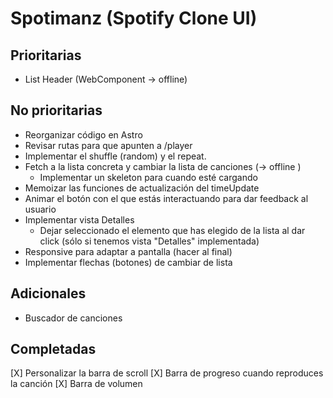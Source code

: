 # Spotimanz (Spotify Clone UI)

## Prioritarias

- List Header (WebComponent -> offline)

## No prioritarias

- Reorganizar código en Astro
- Revisar rutas para que apunten a /player
- Implementar el shuffle (random) y el repeat.
- Fetch a la lista concreta y cambiar la lista de canciones (-> offline )
  - Implementar un skeleton para cuando esté cargando
- Memoizar las funciones de actualización del timeUpdate
- Animar el botón con el que estás interactuando para dar feedback al usuario
- Implementar vista Detalles
  - Dejar seleccionado el elemento que has elegido de la lista al dar click (sólo si tenemos vista "Detalles" implementada)
- Responsive para adaptar a pantalla (hacer al final)
- Implementar flechas (botones) de cambiar de lista

## Adicionales

- Buscador de canciones

## Completadas

[X] Personalizar la barra de scroll
[X] Barra de progreso cuando reproduces la canción
[X] Barra de volumen

